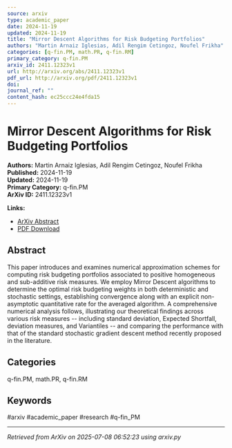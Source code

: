 ```yaml
---
source: arxiv
type: academic_paper
date: 2024-11-19
updated: 2024-11-19
title: "Mirror Descent Algorithms for Risk Budgeting Portfolios"
authors: "Martin Arnaiz Iglesias, Adil Rengim Cetingoz, Noufel Frikha"
categories: [q-fin.PM, math.PR, q-fin.RM]
primary_category: q-fin.PM
arxiv_id: 2411.12323v1
url: http://arxiv.org/abs/2411.12323v1
pdf_url: http://arxiv.org/pdf/2411.12323v1
doi: 
journal_ref: ""
content_hash: ec25ccc24e4fda15
---
```


# Mirror Descent Algorithms for Risk Budgeting Portfolios

**Authors:** Martin Arnaiz Iglesias, Adil Rengim Cetingoz, Noufel Frikha  
**Published:** 2024-11-19  
**Updated:** 2024-11-19  
**Primary Category:** q-fin.PM  
**ArXiv ID:** 2411.12323v1  

**Links:**
- [ArXiv Abstract](http://arxiv.org/abs/2411.12323v1)
- [PDF Download](http://arxiv.org/pdf/2411.12323v1)


## Abstract

This paper introduces and examines numerical approximation schemes for
computing risk budgeting portfolios associated to positive homogeneous and
sub-additive risk measures. We employ Mirror Descent algorithms to determine
the optimal risk budgeting weights in both deterministic and stochastic
settings, establishing convergence along with an explicit non-asymptotic
quantitative rate for the averaged algorithm. A comprehensive numerical
analysis follows, illustrating our theoretical findings across various risk
measures -- including standard deviation, Expected Shortfall, deviation
measures, and Variantiles -- and comparing the performance with that of the
standard stochastic gradient descent method recently proposed in the
literature.

## Categories

q-fin.PM, math.PR, q-fin.RM





## Keywords

#arxiv #academic_paper #research #q-fin_PM

---
*Retrieved from ArXiv on 2025-07-08 06:52:23 using arxiv.py*
